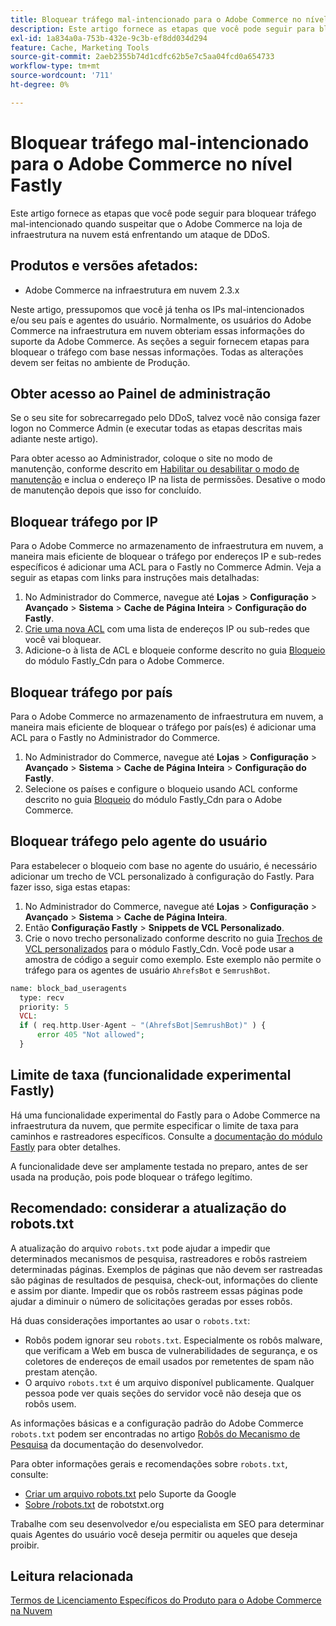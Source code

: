 ```yaml
---
title: Bloquear tráfego mal-intencionado para o Adobe Commerce no nível Fastly
description: Este artigo fornece as etapas que você pode seguir para bloquear tráfego mal-intencionado quando suspeitar que o Adobe Commerce na loja de infraestrutura na nuvem está enfrentando um ataque de DDoS.
exl-id: 1a834a0a-753b-432e-9c3b-ef8dd034d294
feature: Cache, Marketing Tools
source-git-commit: 2aeb2355b74d1cdfc62b5e7c5aa04fcd0a654733
workflow-type: tm+mt
source-wordcount: '711'
ht-degree: 0%

---
```


# Bloquear tráfego mal-intencionado para o Adobe Commerce no nível Fastly

Este artigo fornece as etapas que você pode seguir para bloquear tráfego mal-intencionado quando suspeitar que o Adobe Commerce na loja de infraestrutura na nuvem está enfrentando um ataque de DDoS.

## Produtos e versões afetados:

* Adobe Commerce na infraestrutura em nuvem 2.3.x

Neste artigo, pressupomos que você já tenha os IPs mal-intencionados e/ou seu país e agentes do usuário. Normalmente, os usuários do Adobe Commerce na infraestrutura em nuvem obteriam essas informações do suporte da Adobe Commerce. As seções a seguir fornecem etapas para bloquear o tráfego com base nessas informações. Todas as alterações devem ser feitas no ambiente de Produção.

## Obter acesso ao Painel de administração

Se o seu site for sobrecarregado pelo DDoS, talvez você não consiga fazer logon no Commerce Admin (e executar todas as etapas descritas mais adiante neste artigo).

Para obter acesso ao Administrador, coloque o site no modo de manutenção, conforme descrito em [Habilitar ou desabilitar o modo de manutenção](https://experienceleague.adobe.com/en/docs/commerce-operations/installation-guide/tutorials/maintenance-mode) e inclua o endereço IP na lista de permissões. Desative o modo de manutenção depois que isso for concluído.

## Bloquear tráfego por IP

Para o Adobe Commerce no armazenamento de infraestrutura em nuvem, a maneira mais eficiente de bloquear o tráfego por endereços IP e sub-redes específicos é adicionar uma ACL para o Fastly no Commerce Admin. Veja a seguir as etapas com links para instruções mais detalhadas:

1. No Administrador do Commerce, navegue até **Lojas** > **Configuração** > **Avançado** > **Sistema** > **Cache de Página Inteira** > **Configuração do Fastly**.
1. [Crie uma nova ACL](https://github.com/fastly/fastly-magento2/blob/master/Documentation/Guides/ACL.md) com uma lista de endereços IP ou sub-redes que você vai bloquear.
1. Adicione-o à lista de ACL e bloqueie conforme descrito no guia [Bloqueio](https://github.com/fastly/fastly-magento2/blob/master/Documentation/Guides/BLOCKING.md) do módulo Fastly\_Cdn para o Adobe Commerce.

## Bloquear tráfego por país

Para o Adobe Commerce no armazenamento de infraestrutura em nuvem, a maneira mais eficiente de bloquear o tráfego por país(es) é adicionar uma ACL para o Fastly no Administrador do Commerce.

1. No Administrador do Commerce, navegue até **Lojas** > **Configuração** > **Avançado** > **Sistema** > **Cache de Página Inteira** > **Configuração do Fastly**.
1. Selecione os países e configure o bloqueio usando ACL conforme descrito no guia [Bloqueio](https://github.com/fastly/fastly-magento2/blob/master/Documentation/Guides/BLOCKING.md) do módulo Fastly\_Cdn para o Adobe Commerce.

## Bloquear tráfego pelo agente do usuário

Para estabelecer o bloqueio com base no agente do usuário, é necessário adicionar um trecho de VCL personalizado à configuração do Fastly. Para fazer isso, siga estas etapas:

1. No Administrador do Commerce, navegue até **Lojas** > **Configuração** > **Avançado** > **Sistema** > **Cache de Página Inteira**.
1. Então **Configuração Fastly** > **Snippets de VCL Personalizado**.
1. Crie o novo trecho personalizado conforme descrito no guia [Trechos de VCL personalizados](https://github.com/fastly/fastly-magento2/blob/master/Documentation/Guides/CUSTOM-VCL-SNIPPETS.md) para o módulo Fastly\_Cdn. Você pode usar a amostra de código a seguir como exemplo. Este exemplo não permite o tráfego para os agentes de usuário `AhrefsBot` e `SemrushBot`.

```php
name: block_bad_useragents
  type: recv
  priority: 5
  VCL:
  if ( req.http.User-Agent ~ "(AhrefsBot|SemrushBot)" ) {
      error 405 "Not allowed";
  }
```

## Limite de taxa (funcionalidade experimental Fastly)

Há uma funcionalidade experimental do Fastly para o Adobe Commerce na infraestrutura da nuvem, que permite especificar o limite de taxa para caminhos e rastreadores específicos. Consulte a [documentação do módulo Fastly](https://github.com/fastly/fastly-magento2/blob/master/Documentation/Guides/RATE-LIMITING.md) para obter detalhes.

A funcionalidade deve ser amplamente testada no preparo, antes de ser usada na produção, pois pode bloquear o tráfego legítimo.

## Recomendado: considerar a atualização do robots.txt

A atualização do arquivo `robots.txt` pode ajudar a impedir que determinados mecanismos de pesquisa, rastreadores e robôs rastreiem determinadas páginas. Exemplos de páginas que não devem ser rastreadas são páginas de resultados de pesquisa, check-out, informações do cliente e assim por diante. Impedir que os robôs rastreem essas páginas pode ajudar a diminuir o número de solicitações geradas por esses robôs.

Há duas considerações importantes ao usar o `robots.txt`:

* Robôs podem ignorar seu `robots.txt`. Especialmente os robôs malware, que verificam a Web em busca de vulnerabilidades de segurança, e os coletores de endereços de email usados por remetentes de spam não prestam atenção.
* O arquivo `robots.txt` é um arquivo disponível publicamente. Qualquer pessoa pode ver quais seções do servidor você não deseja que os robôs usem.

As informações básicas e a configuração padrão do Adobe Commerce `robots.txt` podem ser encontradas no artigo [Robôs do Mecanismo de Pesquisa](https://experienceleague.adobe.com/en/docs/commerce-admin/marketing/seo/seo-overview#search-engine-robots) da documentação do desenvolvedor.

Para obter informações gerais e recomendações sobre `robots.txt`, consulte:

* [Criar um arquivo robots.txt](https://developers.google.com/search/docs/advanced/robots/create-robots-txt) pelo Suporte da Google
* [Sobre /robots.txt](https://www.robotstxt.org/robotstxt.html) de robotstxt.org

Trabalhe com seu desenvolvedor e/ou especialista em SEO para determinar quais Agentes do usuário você deseja permitir ou aqueles que deseja proibir.

## Leitura relacionada

[Termos de Licenciamento Específicos do Produto para o Adobe Commerce na Nuvem](https://www.adobe.com/content/dam/cc/en/legal/terms/enterprise/pdfs/PSLT-AdobeCommerceCloud-WW-2023v1.pdf)
